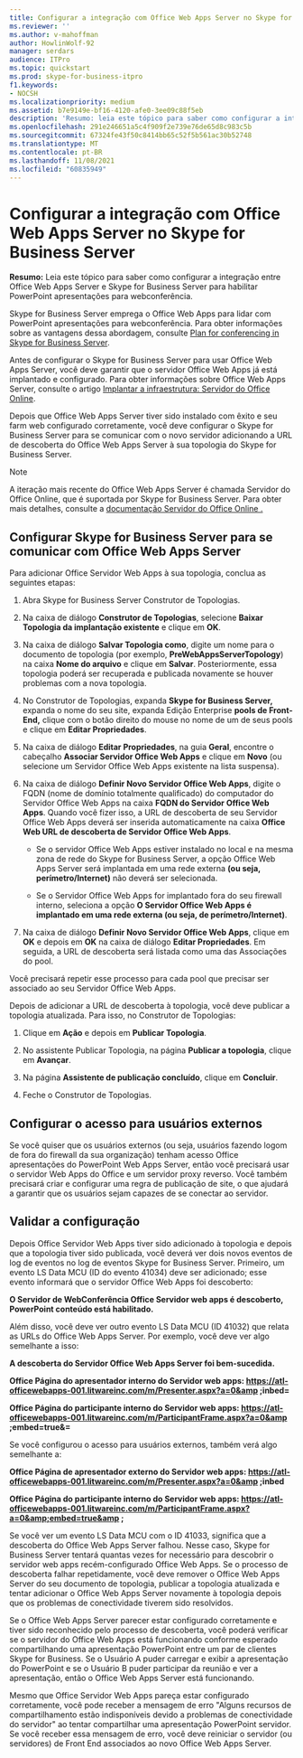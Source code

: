 ```yaml
---
title: Configurar a integração com Office Web Apps Server no Skype for Business Server
ms.reviewer: ''
ms.author: v-mahoffman
author: HowlinWolf-92
manager: serdars
audience: ITPro
ms.topic: quickstart
ms.prod: skype-for-business-itpro
f1.keywords:
- NOCSH
ms.localizationpriority: medium
ms.assetid: b7e9149e-bf16-4120-afe0-3ee09c88f5eb
description: 'Resumo: leia este tópico para saber como configurar a integração entre Office Web Apps Server e Skype for Business Server para habilitar PowerPoint apresentações para webconferência.'
ms.openlocfilehash: 291e246651a5c4f909f2e739e76de65d8c983c5b
ms.sourcegitcommit: 67324fe43f50c8414bb65c52f5b561ac30b52748
ms.translationtype: MT
ms.contentlocale: pt-BR
ms.lasthandoff: 11/08/2021
ms.locfileid: "60835949"
---
```

# <a name="configure-integration-with-office-web-apps-server-in-skype-for-business-server"></a>Configurar a integração com Office Web Apps Server no Skype for Business Server
 
**Resumo:** Leia este tópico para saber como configurar a integração entre Office Web Apps Server e Skype for Business Server para habilitar PowerPoint apresentações para webconferência.
  
Skype for Business Server emprega o Office Web Apps para lidar com PowerPoint apresentações para webconferência. Para obter informações sobre as vantagens dessa abordagem, consulte [Plan for conferencing in Skype for Business Server](../../plan-your-deployment/conferencing/conferencing.md).
  
Antes de configurar o Skype for Business Server para usar Office Web Apps Server, você deve garantir que o servidor Office Web Apps já está implantado e configurado. Para obter informações sobre Office Web Apps Server, consulte o artigo [Implantar a infraestrutura: Servidor do Office Online](/webappsserver/deploy-the-infrastructure-office-web-apps-server). 
  
Depois que Office Web Apps Server tiver sido instalado com êxito e seu farm web configurado corretamente, você deve configurar o Skype for Business Server para se comunicar com o novo servidor adicionando a URL de descoberta do Office Web Apps Server à sua topologia do Skype for Business Server. 
  
> [!NOTE]
> A iteração mais recente do Office Web Apps Server é chamada Servidor do Office Online, que é suportada por Skype for Business Server. Para obter mais detalhes, consulte a [documentação Servidor do Office Online .](/officeonlineserver/office-online-server) 
  
## <a name="configure-skype-for-business-server-to-communicate-with-office-web-apps-server"></a>Configurar Skype for Business Server para se comunicar com Office Web Apps Server

Para adicionar Office Servidor Web Apps à sua topologia, conclua as seguintes etapas:
  
1. Abra Skype for Business Server Construtor de Topologias.
    
2. Na caixa de diálogo **Construtor de Topologias**, selecione **Baixar Topologia da implantação existente** e clique em **OK**.
    
3. Na caixa de diálogo **Salvar Topologia como**, digite um nome para o documento de topologia (por exemplo, **PreWebAppsServerTopology**) na caixa **Nome do arquivo** e clique em **Salvar**. Posteriormente, essa topologia poderá ser recuperada e publicada novamente se houver problemas com a nova topologia.
    
4. No Construtor de Topologias, expanda **Skype for Business Server,** expanda o nome do seu site, expanda Edição Enterprise **pools de Front-End,** clique com o botão direito do mouse no nome de um de seus pools e clique em **Editar Propriedades**.
    
5. Na caixa de diálogo **Editar Propriedades**, na guia **Geral**, encontre o cabeçalho **Associar Servidor Office Web Apps** e clique em **Novo** (ou selecione um Servidor Office Web Apps existente na lista suspensa).
    
6. Na caixa de diálogo **Definir Novo Servidor Office Web Apps**, digite o FQDN (nome de domínio totalmente qualificado) do computador do Servidor Office Web Apps na caixa **FQDN do Servidor Office Web Apps**. Quando você fizer isso, a URL de descoberta de seu Servidor Office Web Apps deverá ser inserida automaticamente na caixa **Office Web URL de descoberta de Servidor Office Web Apps**.
    
   - Se o servidor Office Web Apps estiver instalado no local e na mesma zona de rede do Skype for Business Server, a opção Office Web Apps Server será implantada em uma rede externa **(ou seja, perímetro/Internet)** não deverá ser selecionada.
    
   - Se o Servidor Office Web Apps for implantado fora do seu firewall interno, seleciona a opção **O Servidor Office Web Apps é implantado em uma rede externa (ou seja, de perímetro/Internet)**.
    
7. Na caixa de diálogo **Definir Novo Servidor Office Web Apps**, clique em **OK** e depois em **OK** na caixa de diálogo **Editar Propriedades**. Em seguida, a URL de descoberta será listada como uma das Associações do pool.
    
Você precisará repetir esse processo para cada pool que precisar ser associado ao seu Servidor Office Web Apps.
  
Depois de adicionar a URL de descoberta à topologia, você deve publicar a topologia atualizada. Para isso, no Construtor de Topologias:
  
1. Clique em **Ação** e depois em **Publicar Topologia**.
    
2. No assistente Publicar Topologia, na página **Publicar a topologia**, clique em **Avançar**.
    
3. Na página **Assistente de publicação concluído**, clique em **Concluir**.
    
4. Feche o Construtor de Topologias.
    
## <a name="configure-access-for-external-users"></a>Configurar o acesso para usuários externos

Se você quiser que os usuários externos (ou seja, usuários fazendo logom de fora do firewall da sua organização) tenham acesso Office apresentações do PowerPoint Web Apps Server, então você precisará usar o servidor Web Apps do Office e um servidor proxy reverso. Você também precisará criar e configurar uma regra de publicação de site, o que ajudará a garantir que os usuários sejam capazes de se conectar ao servidor. 
  
## <a name="validate-the-configuration"></a>Validar a configuração

Depois Office Servidor Web Apps tiver sido adicionado à topologia e depois que a topologia tiver sido publicada, você deverá ver dois novos eventos de log de eventos no log de eventos Skype for Business Server. Primeiro, um evento LS Data MCU (ID do evento 41034) deve ser adicionado; esse evento informará que o servidor Office Web Apps foi descoberto:
  
 **O Servidor de WebConferência Office Servidor web apps é descoberto, PowerPoint conteúdo está habilitado.**
  
Além disso, você deve ver outro evento LS Data MCU (ID 41032) que relata as URLs do Office Web Apps Server. Por exemplo, você deve ver algo semelhante a isso:
  
 **A descoberta do Servidor Office Web Apps Server foi bem-sucedida.**
  
 **Office Página do apresentador interno do Servidor web apps: https://atl-officewebapps-001.litwareinc.com/m/Presenter.aspx?a=0&amp ;inbed=**
  
 **Office Página do participante interno do Servidor web apps: https://atl-officewebapps-001.litwareinc.com/m/ParticipantFrame.aspx?a=0&amp ;embed=true&amp;=**
  
Se você configurou o acesso para usuários externos, também verá algo semelhante a:
  
 **Office Página de apresentador externo do Servidor web apps: https://atl-officewebapps-001.litwareinc.com/m/Presenter.aspx?a=0&amp ;inbed**
  
 **Office Página do participante interno do Servidor web apps: <https://atl-officewebapps-001.litwareinc.com/m/ParticipantFrame.aspx?a=0&amp;embed=true&amp> ;**
  
Se você ver um evento LS Data MCU com o ID 41033, significa que a descoberta do Office Web Apps Server falhou. Nesse caso, Skype for Business Server tentará quantas vezes for necessário para descobrir o servidor web apps recém-configurado Office Web Apps. Se o processo de descoberta falhar repetidamente, você deve remover o Office Web Apps Server do seu documento de topologia, publicar a topologia atualizada e tentar adicionar o Office Web Apps Server novamente à topologia depois que os problemas de conectividade tiverem sido resolvidos.
  
Se o Office Web Apps Server parecer estar configurado corretamente e tiver sido reconhecido pelo processo de descoberta, você poderá verificar se o servidor do Office Web Apps está funcionando conforme esperado compartilhando uma apresentação PowerPoint entre um par de clientes Skype for Business. Se o Usuário A puder carregar e exibir a apresentação do PowerPoint e se o Usuário B puder participar da reunião e ver a apresentação, então o Office Web Apps Server está funcionando.
  
Mesmo que Office Servidor Web Apps pareça estar configurado corretamente, você pode receber a mensagem de erro "Alguns recursos de compartilhamento estão indisponíveis devido a problemas de conectividade do servidor" ao tentar compartilhar uma apresentação PowerPoint servidor. Se você receber essa mensagem de erro, você deve reiniciar o servidor (ou servidores) de Front End associados ao novo Office Web Apps Server.
